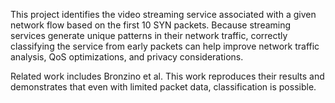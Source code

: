 This project identifies the video streaming service associated with a given network flow based on the first 10 SYN packets. 
Because streaming services generate unique patterns in their network traffic, correctly classifying the service from early packets can help improve network traffic analysis, QoS optimizations, and privacy considerations.

Related work includes Bronzino et al. This work reproduces their results and demonstrates that even with limited packet data, classification is possible.
